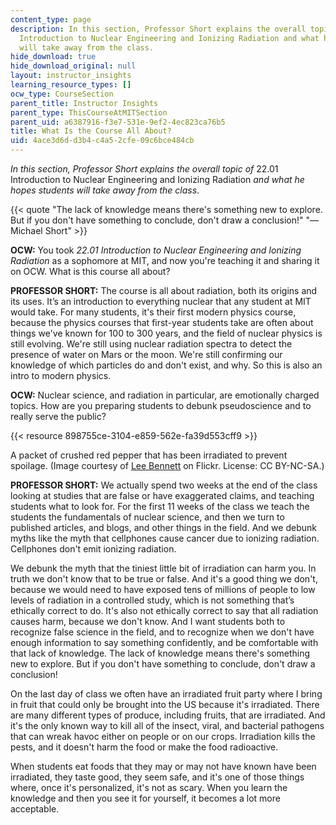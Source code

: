 ```yaml
---
content_type: page
description: In this section, Professor Short explains the overall topic of 22.01
  Introduction to Nuclear Engineering and Ionizing Radiation and what he hopes students
  will take away from the class.
hide_download: true
hide_download_original: null
layout: instructor_insights
learning_resource_types: []
ocw_type: CourseSection
parent_title: Instructor Insights
parent_type: ThisCourseAtMITSection
parent_uid: a6387916-f3e7-531e-9ef2-4ec823ca76b5
title: What Is the Course All About?
uid: 4ace3d6d-d3b4-c4a5-2cfe-09c6bce484cb
---
```


_In this section, Professor Short explains the overall topic of_ 22.01 Introduction to Nuclear Engineering and Ionizing Radiation _and what he hopes students will take away from the class_.

{{< quote "The lack of knowledge means there's something new to explore. But if you don't have something to conclude, don't draw a conclusion!" "— Michael Short" >}}

**OCW:** You took _22.01 Introduction to Nuclear Engineering and Ionizing Radiation_ as a sophomore at MIT, and now you're teaching it and sharing it on OCW. What is this course all about?

**PROFESSOR SHORT:** The course is all about radiation, both its origins and its uses. It’s an introduction to everything nuclear that any student at MIT would take. For many students, it's their first modern physics course, because the physics courses that first-year students take are often about  things we've known for 100 to 300 years, and the field of nuclear physics is still evolving. We're still using nuclear radiation spectra to detect the presence of water on Mars or the moon. We're still confirming our knowledge of which particles do and don't exist, and why. So this is also an intro to modern physics.

**OCW:** Nuclear science, and radiation in particular, are emotionally charged topics. How are you preparing students to debunk pseudoscience and to really serve the public?

{{< resource 898755ce-3104-e859-562e-fa39d553cff9 >}}

A packet of crushed red pepper that has been irradiated to prevent spoilage. (Image courtesy of [Lee Bennett](https://www.flickr.com/photos/leebennett/5486448368/) on Flickr. License: CC BY-NC-SA.)

**PROFESSOR SHORT:** We actually spend two weeks at the end of the class looking at studies that are false or have exaggerated claims, and teaching students what to look for. For the first 11 weeks of the class we teach the students the fundamentals of nuclear science, and then we turn to published articles, and blogs, and other things in the field. And we debunk myths like the myth that cellphones cause cancer due to ionizing radiation. Cellphones don't emit ionizing radiation.

We debunk the myth that the tiniest little bit of irradiation can harm you. In truth we don't know that to be true or false. And it's a good thing we don't, because we would need to have exposed tens of millions of people to low levels of radiation in a controlled study, which is not something that’s ethically correct to do. It's also not ethically correct to say that all radiation causes harm, because we don't know. And I want students both to recognize false science in the field, and to recognize when we don't have enough information to say something confidently, and be comfortable with that lack of knowledge. The lack of knowledge means there's something new to explore. But if you don't have something to conclude, don't draw a conclusion!

On the last day of class we often have an irradiated fruit party where I bring in fruit that could only be brought into the US because it's irradiated. There are many different types of produce, including fruits, that are irradiated. And it's the only known way to kill all of the insect, viral, and bacterial pathogens that can wreak havoc either on people or on our crops. Irradiation kills the pests, and it doesn't harm the food or make the food radioactive.

When students eat foods that they may or may not have known have been irradiated, they taste good, they seem safe, and it's one of those things where, once it's personalized, it's not as scary. When you learn the knowledge and then you see it for yourself, it becomes a lot more acceptable.
